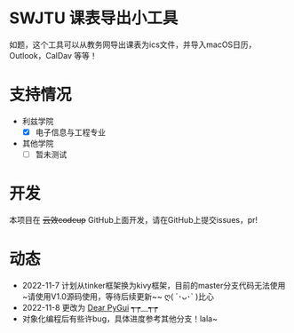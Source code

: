 # SWJTU 课表导出小工具

如题，这个工具可以从教务网导出课表为ics文件，并导入macOS日历，Outlook，CalDav 等等！

# 支持情况

- 利兹学院
  - [x] 电子信息与工程专业
- 其他学院
  - [ ] 暂未测试  

# 开发
本项目在 ~~云效codeup~~ GitHub上面开发，请在GitHub上提交issues，pr!

# 动态
- 2022-11-7 计划从tinker框架换为kivy框架，目前的master分支代码无法使用~请使用V1.0源码使用，等待后续更新~~ ღ( ´･ᴗ･` )比心
- 2022-11-8 更改为  [Dear PyGui](https://dearpygui.readthedocs.io/) ┭┮﹏┭┮
- 对象化编程后有些许bug，具体进度参考其他分支！lala~